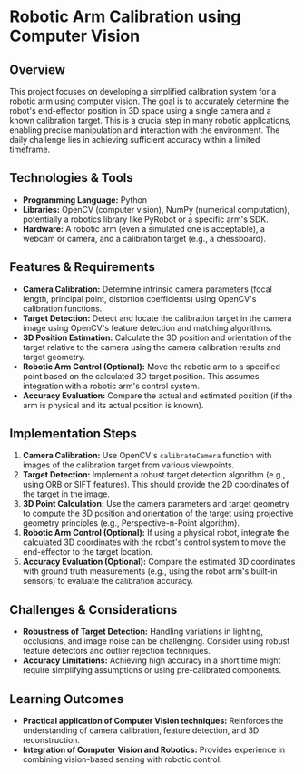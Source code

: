 # Robotic Arm Calibration using Computer Vision

## Overview

This project focuses on developing a simplified calibration system for a robotic arm using computer vision.  The goal is to accurately determine the robot's end-effector position in 3D space using a single camera and a known calibration target.  This is a crucial step in many robotic applications, enabling precise manipulation and interaction with the environment. The daily challenge lies in achieving sufficient accuracy within a limited timeframe.

## Technologies & Tools

* **Programming Language:** Python
* **Libraries:** OpenCV (computer vision), NumPy (numerical computation), potentially a robotics library like PyRobot or a specific arm's SDK.
* **Hardware:** A robotic arm (even a simulated one is acceptable), a webcam or camera, and a calibration target (e.g., a chessboard).

## Features & Requirements

- **Camera Calibration:**  Determine intrinsic camera parameters (focal length, principal point, distortion coefficients) using OpenCV's calibration functions.
- **Target Detection:**  Detect and locate the calibration target in the camera image using OpenCV's feature detection and matching algorithms.
- **3D Position Estimation:** Calculate the 3D position and orientation of the target relative to the camera using the camera calibration results and target geometry.
- **Robotic Arm Control (Optional):**  Move the robotic arm to a specified point based on the calculated 3D target position. This assumes integration with a robotic arm's control system.
- **Accuracy Evaluation:** Compare the actual and estimated position (if the arm is physical and its actual position is known).


## Implementation Steps

1. **Camera Calibration:** Use OpenCV's `calibrateCamera` function with images of the calibration target from various viewpoints.
2. **Target Detection:**  Implement a robust target detection algorithm (e.g., using ORB or SIFT features).  This should provide the 2D coordinates of the target in the image.
3. **3D Point Calculation:** Use the camera parameters and target geometry to compute the 3D position and orientation of the target using projective geometry principles (e.g., Perspective-n-Point algorithm).
4. **Robotic Arm Control (Optional):** If using a physical robot, integrate the calculated 3D coordinates with the robot's control system to move the end-effector to the target location.
5. **Accuracy Evaluation (Optional):** Compare the estimated 3D coordinates with ground truth measurements (e.g., using the robot arm's built-in sensors) to evaluate the calibration accuracy.

## Challenges & Considerations

- **Robustness of Target Detection:**  Handling variations in lighting, occlusions, and image noise can be challenging.  Consider using robust feature detectors and outlier rejection techniques.
- **Accuracy Limitations:**  Achieving high accuracy in a short time might require simplifying assumptions or using pre-calibrated components.

## Learning Outcomes

- **Practical application of Computer Vision techniques:**  Reinforces the understanding of camera calibration, feature detection, and 3D reconstruction.
- **Integration of Computer Vision and Robotics:**  Provides experience in combining vision-based sensing with robotic control.

